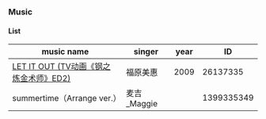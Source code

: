 ### Music

#### List

| music name | singer | year | ID         |
| ---------- | ------ | ---- | ---------- |
| [LET IT OUT (TV动画《钢之炼金术师》ED2)](https://music.163.com/song?id=26137335&userid=348406050) | 福原美惠 | 2009 | 26137335 |
| summertime（Arrange ver.） | 麦吉_Maggie |  | 1399335349 |

